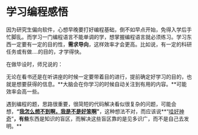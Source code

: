# 学习编程感悟

因为研究生偏向软件，心想早晚要打好编程基础，倒不如早点开始，免得入学后手忙脚乱。而学习一门编程语言不能单调的学，想掌握编程语言就必须练习。学习东西一定要有一定的目的性，**需求导向**，这样效率才会更高。比如说，有一定的科研任务或有做....的目的，才学得快。

在做毕设时，师兄说的：

无论在看书还是在听讲座的时候一定要带着目的进行，提前确定好学习的目的，也就是想要获得的信息。**大脑会在你学习的时候自动关注到有用的内容。**可能效率会高一些。



遇到编程的题，思路很重要，很简短的代码解决看似很复杂的问题，可能会想，**“<u>我怎么想不到啊，我是不是好笨啊</u>”**，这种想法不对，而应该说**“<u>哇好神奇</u>”**，有些**东西是知识的盲区，而解决这些盲区靠的是见多识广，而不是自己去发明。**

